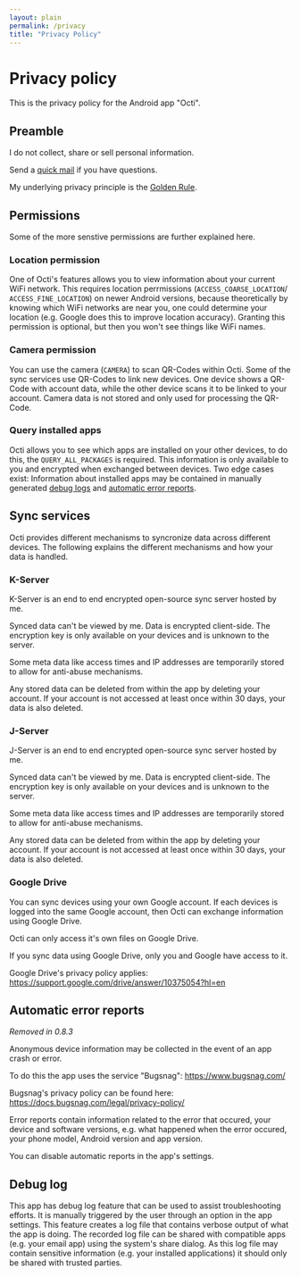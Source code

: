 ```yaml
---
layout: plain
permalink: /privacy
title: "Privacy Policy"
---
```


# Privacy policy

This is the privacy policy for the Android app "Octi".

## Preamble

I do not collect, share or sell personal information.

Send a [quick mail](mailto:support@darken.eu) if you have questions.

My underlying privacy principle is the [Golden Rule](https://en.wikipedia.org/wiki/Golden_Rule).

## Permissions 

Some of the more senstive permissions are further explained here.

### Location permission

One of Octi's features allows you to view information about your current WiFi network. This requires location perrmissions (`ACCESS_COARSE_LOCATION`/ `ACCESS_FINE_LOCATION`) on newer Android versions, because theoretically by knowing which WiFi networks are near you, one could determine your location (e.g. Google does this to improve location accuracy).
Granting this permission is optional, but then you won't see things like WiFi names.

### Camera permission

You can use the camera (`CAMERA`) to scan QR-Codes within Octi. Some of the sync services use QR-Codes to link new devices. One device shows a QR-Code with account data, while the other device scans it to be linked to your account.
Camera data is not stored and only used for processing the QR-Code.

### Query installed apps

Octi allows you to see which apps are installed on your other devices, to do this, the `QUERY_ALL_PACKAGES` is required.
This information is only available to you and encrypted when exchanged between devices. Two edge cases exist:
Information about installed apps may be contained in manually generated [debug logs](#debug-log)
and [automatic error reports](#automatic-error-reports).

## Sync services

Octi provides different mechanisms to syncronize data across different devices. The following explains the different
mechanisms and how your data is handled.

### K-Server

K-Server is an end to end encrypted open-source sync server hosted by me.

Synced data can't be viewed by me. Data is encrypted client-side. The encryption key is only available on your devices
and is unknown to the server.

Some meta data like access times and IP addresses are temporarily stored to allow for anti-abuse mechanisms.

Any stored data can be deleted from within the app by deleting your account. If your account is not accessed at least
once within 30 days, your data is also deleted.

### J-Server

J-Server is an end to end encrypted open-source sync server hosted by me.

Synced data can't be viewed by me. Data is encrypted client-side. The encryption key is only available on your devices
and is unknown to the server.

Some meta data like access times and IP addresses are temporarily stored to allow for anti-abuse mechanisms.

Any stored data can be deleted from within the app by deleting your account. If your account is not accessed at least
once within 30 days, your data is also deleted.

### Google Drive

You can sync devices using your own Google account. If each devices is logged into the same Google account, then Octi
can exchange information using Google Drive.

Octi can only access it's own files on Google Drive.

If you sync data using Google Drive, only you and Google have access to it.

Google Drive's privacy policy applies:
https://support.google.com/drive/answer/10375054?hl=en

## Automatic error reports

*Removed in 0.8.3*

Anonymous device information may be collected in the event of an app crash or error.

To do this the app uses the service "Bugsnag":
https://www.bugsnag.com/

Bugsnag's privacy policy can be found here:
https://docs.bugsnag.com/legal/privacy-policy/

Error reports contain information related to the error that occured, your device and software versions, e.g. what
happened when the error occured, your phone model, Android version and app version.

You can disable automatic reports in the app's settings.

## Debug log

This app has debug log feature that can be used to assist troubleshooting efforts. It is manually triggered by the user through an option in the app settings. This feature creates a log file that contains verbose output of what the app is doing. The recorded log file can be shared with compatible apps (e.g. your email app) using the system's share dialog. As this log file may contain sensitive information (e.g. your installed applications) it should only be shared with trusted parties.
